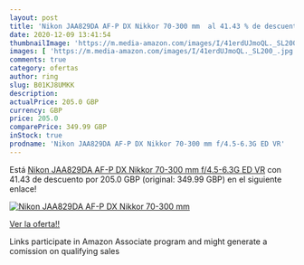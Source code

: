 ```yaml
---
layout: post
title: 'Nikon JAA829DA AF-P DX Nikkor 70-300 mm  al 41.43 % de descuento'
date: 2020-12-09 13:41:54
thumbnailImage: 'https://m.media-amazon.com/images/I/41erdUJmoQL._SL200_.jpg'
images: [ 'https://m.media-amazon.com/images/I/41erdUJmoQL._SL200_.jpg' ]
comments: true
category: ofertas
author: ring
slug: B01KJ8UMKK
description:
actualPrice: 205.0 GBP
currency: GBP
price: 205.0
comparePrice: 349.99 GBP
inStock: true
prodname: 'Nikon JAA829DA AF-P DX Nikkor 70-300 mm f/4.5-6.3G ED VR'
---
```


Está [Nikon JAA829DA AF-P DX Nikkor 70-300 mm f/4.5-6.3G ED VR](https://www.amazon.co.uk/dp/B01KJ8UMKK/?tag=tolees0a-21) con 41.43 de descuento por 205.0 GBP (original: 349.99 GBP) en el siguiente enlace!

[![Nikon JAA829DA AF-P DX Nikkor 70-300 mm ](https://m.media-amazon.com/images/I/41erdUJmoQL._SL200_.jpg)](https://www.amazon.co.uk/dp/B01KJ8UMKK/?tag=tolees0a-21)

[Ver la oferta!!](https://www.amazon.co.uk/dp/B01KJ8UMKK/?tag=tolees0a-21)

Links participate in Amazon Associate program and might generate a comission on qualifying sales


